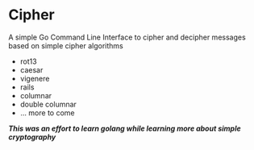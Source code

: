# Cipher

A simple Go Command Line Interface to cipher and decipher messages based on simple cipher algorithms 

- rot13
- caesar 
- vigenere 
- rails 
- columnar 
- double columnar 
- ... more to come 

***This was an effort to learn golang while learning more about simple cryptography***